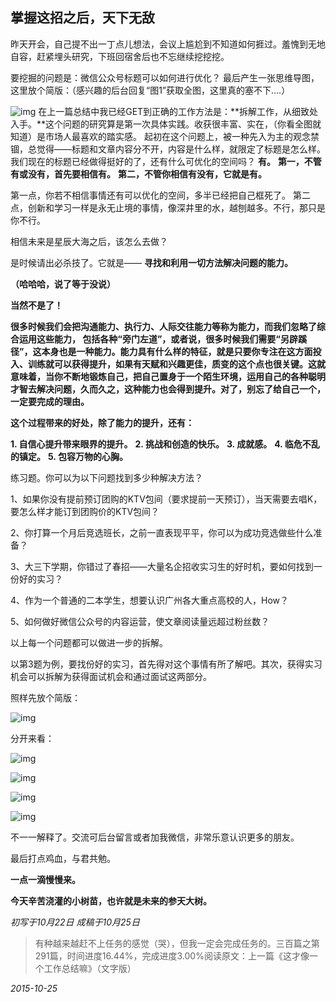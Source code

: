 ## 掌握这招之后，天下无敌

昨天开会，自己提不出一丁点儿想法，会议上尴尬到不知道如何捱过。羞愧到无地自容，赶紧埋头研究，下班回宿舍后也不忘继续挖挖挖。

要挖掘的问题是：微信公众号标题可以如何进行优化？
最后产生一张思维导图，这里放个简版：（感兴趣的后台回复“图1”获取全图，这里真的塞不下....）

![img](http://mmbiz.qpic.cn/mmbiz/cicG9K6Wf5FblKdbtuicCQibofSGfp63x5PtuFzHdWosP6Yv84xMJ80AJlKicjy5wxObPSq2vK1bJ6I9pa3rKmO26g/640?wx_fmt=png&tp=webp&wxfrom=5&wx_lazy=1)
在上一篇总结中我已经GET到正确的工作方法是：**拆解工作，从细致处入手。**这个问题的研究算是第一次具体实践。收获很丰富、实在，（你看全图就知道）是市场人最喜欢的踏实感。
起初在这个问题上，被一种先入为主的观念禁锢，总觉得——标题和文章内容分不开，内容是什么样，就限定了标题是怎么样。我们现在的标题已经做得挺好的了，还有什么可优化的空间吗？
**有。**
**第一，不管有或没有，首先要相信有。**
**第二，不管你相信有没有，它就是有。**

第一点，你若不相信事情还有可以优化的空间，多半已经把自己框死了。
第二点，创新和学习一样是永无止境的事情，像深井里的水，越刨越多。不行，那只是你不行。

相信未来是星辰大海之后，该怎么去做？

是时候请出必杀技了。它就是——
**寻找和利用一切方法解决问题的能力。**

**（哈哈哈，说了等于没说）**

**当然不是了！**

**很多时候我们会把沟通能力、执行力、人际交往能力等称为能力，而我们忽略了综合运用这些能力， 包括各种“旁门左道”，或者说，很多时候我们需要“另辟蹊径”，这本身也是一种能力。能力具有什么样的特征，就是只要你专注在这方面投入、训练就可以获得提升，如果有天赋和兴趣更佳，质变的这个点也很关键。这就意味着，当你不断地锻炼自己，把自己置身于一个陌生环境，运用自己的各种聪明才智去解决问题，久而久之，这种能力也会得到提升。对了，别忘了给自己一个，一定要完成的理由。**


**这个过程带来的好处，除了能力的提升，还有：**

**1. 自信心提升带来眼界的提升。**
**2. 挑战和创造的快乐。**
**3. 成就感。**
**4. 临危不乱的镇定。**
**5. 包容万物的心胸。**

练习题。你可以为以下问题找到多少种解决方法？

1、如果你没有提前预订团购的KTV包间（要求提前一天预订），当天需要去唱K，要怎么样才能订到团购价的KTV包间？

2、你打算一个月后竞选班长，之前一直表现平平，你可以为成功竞选做些什么准备？

3、大三下学期，你错过了春招——大量名企招收实习生的好时机，要如何找到一份好的实习？

4、作为一个普通的二本学生，想要认识广州各大重点高校的人，How？

5、如何做好微信公众号的内容运营，使文章阅读量远超过粉丝数？

以上每一个问题都可以做进一步的拆解。

以第3题为例，要找份好的实习，首先得对这个事情有所了解吧。其次，获得实习机会可以拆解为获得面试机会和通过面试这两部分。

照样先放个简版：

![img](http://mmbiz.qpic.cn/mmbiz/cicG9K6Wf5FblKdbtuicCQibofSGfp63x5Po9eG0AxgStngMcGq7TE6kCE1tL0JcXflvHenlzlVUbiay8SsOkeEUIQ/640?wx_fmt=png&tp=webp&wxfrom=5&wx_lazy=1)

分开来看：

![img](http://mmbiz.qpic.cn/mmbiz/cicG9K6Wf5FblKdbtuicCQibofSGfp63x5PlRBvW4lDmJGNsz4RTOqloZjDRQXibNwd6wnrlR0ibMKxSJzgdjVYDHsw/640?wx_fmt=png&tp=webp&wxfrom=5&wx_lazy=1)

![img](http://mmbiz.qpic.cn/mmbiz/cicG9K6Wf5FblKdbtuicCQibofSGfp63x5Pu559fZXcE9cXuib33pzg5icpVCextF1XAWSfYH41tB3k7M0s7HXrZogw/640?wx_fmt=png&tp=webp&wxfrom=5&wx_lazy=1)

![img](http://mmbiz.qpic.cn/mmbiz/cicG9K6Wf5FaIqtBmhozLKjCIgP82CHA23BzteyJqXw2iaKMIicTBu9nhtLjtR6nczl7HPHVS8qu6gcxx1iaiba9CMg/640?wx_fmt=png&tp=webp&wxfrom=5&wx_lazy=1)

![img](http://mmbiz.qpic.cn/mmbiz/cicG9K6Wf5FblKdbtuicCQibofSGfp63x5Pgsjxko7ma2ygahHc1gbbsCUZM7grJtTOC8YqEwMVb7kQVGJMUiaP2Sw/640?wx_fmt=png&tp=webp&wxfrom=5&wx_lazy=1)

不一一解释了。交流可后台留言或者加我微信，非常乐意认识更多的朋友。

最后打点鸡血，与君共勉。

**一点一滴慢慢来。**

**今天辛苦浇灌的小树苗，也许就是未来的参天大树。**

*初写于10月22日*
*成稿于10月25日*

> 有种越来越赶不上任务的感觉（哭），但我一定会完成任务的。三百篇之第291篇，时间进度16.44%，完成进度3.00%阅读原文：上一篇《这才像一个工作总结嘛》（文字版）

*2015-10-25*